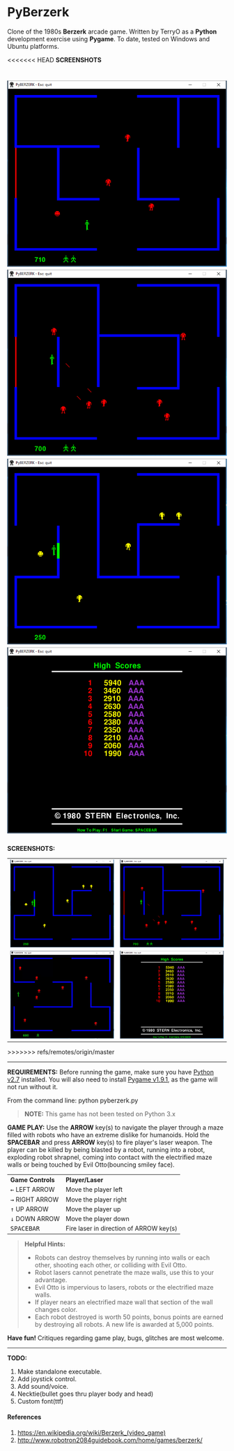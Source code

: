 **PyBerzerk**
===================
Clone of the 1980s **Berzerk** arcade game. Written by TerryO as a  **Python** development exercise using **Pygame**. To date, tested on Windows and Ubuntu platforms.

<<<<<<< HEAD
**SCREENSHOTS**

![Screenshot of PyBerzerk](Screenshots/Gameplay1.png "GamePlay1")
![Screenshot of PyBerzerk](Screenshots/Gameplay2.png "GamePlay2")
![Screenshot of PyBerzerk](Screenshots/Gameplay3.png "GamePlay3")
![Screenshot of PyBerzerk](Screenshots/HighScore.png "HighScore")
=======
**SCREENSHOTS:**
<table>
 <tr>
  <td><img src="./Screenshots/Gameplay3.png" alt="Gameplay3" /></td>
  <td><img src="./Screenshots/Gameplay2.png" alt="GamePlay2" /></td>
 </tr>
 <tr>
  <td><img src="./Screenshots/GamePlayDemo.gif" alt="GamePlayDemo" /></td>
  <td><img src="./Screenshots/HighScore.png" alt="HighScore" /></td>
 </tr>
</table>
>>>>>>> refs/remotes/origin/master

----------

**REQUIREMENTS:**
Before running the game, make sure you have [Python v2.7](http://www.python.org/download/) installed. You will also need to install [Pygame v1.9.1](http://www.pygame.org/download.shtml), as the game will not run without it.

From the command line: python pyberzerk.py

> **NOTE:** This game has not been tested on Python 3.x


**GAME PLAY:**
Use the **ARROW** key(s) to navigate the player through a maze filled with robots who have an extreme dislike for humanoids.  Hold the **SPACEBAR** and press **ARROW** key(s) to fire player's laser weapon. The player can be killed by being blasted by a robot, running into a robot, exploding robot shrapnel, coming into contact with the electrified maze walls or being touched by Evil Otto(bouncing smiley face).

<table>
 <tr>
  <th align="left">Game Controls</th>
  <th align="left">Player/Laser</th>
 </tr>
 <tr>
  <td><kbd>&larr;</kbd> LEFT ARROW</td>
  <td>Move the player left</td>
 </tr>
  <tr>
  <td><kbd>&rarr;</kbd> RIGHT ARROW</td>
  <td>Move the player right</td>
 </tr>
  <tr>
  <td><kbd>&uarr;</kbd> UP ARROW</td>
  <td>Move the player up</td>
 </tr>
  <tr>
  <td><kbd>&darr;</kbd> DOWN ARROW</td>
  <td>Move the player down</td>
 </tr>
  <tr>
  <td><kbd>SPACEBAR</kbd></td>
  <td>Fire laser in direction of ARROW key(s)</td>
 </tr>
</table>

> **Helpful Hints:**
> 
> - Robots can destroy themselves by running into walls or each other, shooting each other, or colliding with Evil Otto.
> - Robot lasers cannot penetrate the maze walls, use this to your advantage.
> - Evil Otto is impervious to lasers, robots or the electrified maze walls.
> - If player nears an electrified maze wall that section of the wall changes color.
> - Each robot destroyed is worth 50 points,  bonus points are earned by destroying all robots. A new life is awarded at 5,000 points.

**Have fun!**
Critiques regarding game play, bugs, glitches are most welcome.

-----------------------------------------------------------------------------
**TODO:**
 
1. Make standalone executable.
1. Add joystick control.
1. Add sound/voice.
1. Necktie(bullet goes thru player body and head)
1. Custom font(ttf)

#### References
1. https://en.wikipedia.org/wiki/Berzerk_(video_game)
1. http://www.robotron2084guidebook.com/home/games/berzerk/
